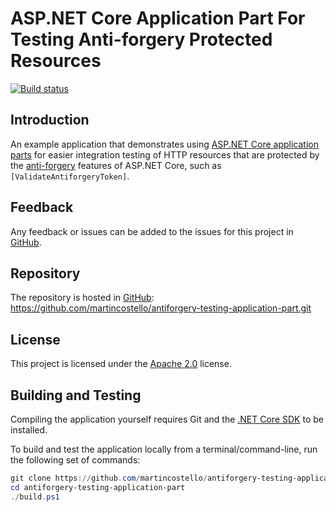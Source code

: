 # ASP.NET Core Application Part For Testing Anti-forgery Protected Resources

[![Build status](https://github.com/martincostello/antiforgery-testing-application-part/workflows/build/badge.svg?branch=main&event=push)](https://github.com/martincostello/antiforgery-testing-application-part/actions?query=workflow%3Abuild+branch%3Amain+event%3Apush)

## Introduction

An example application that demonstrates using [ASP.NET Core application parts](https://docs.microsoft.com/en-us/aspnet/core/mvc/advanced/app-parts "Share controllers, views, Razor Pages and more with Application Parts") for easier integration testing of HTTP resources that are protected by the [anti-forgery](https://docs.microsoft.com/en-us/aspnet/core/security/anti-request-forgery "") features of ASP.NET Core, such as `[ValidateAntiforgeryToken]`.

## Feedback

Any feedback or issues can be added to the issues for this project in [GitHub](https://github.com/martincostello/antiforgery-testing-application-part/issues "Issues for this project on GitHub.com").

## Repository

The repository is hosted in [GitHub](https://github.com/martincostello/antiforgery-testing-application-part "This project on GitHub.com"): https://github.com/martincostello/antiforgery-testing-application-part.git

## License

This project is licensed under the [Apache 2.0](http://www.apache.org/licenses/LICENSE-2.0.txt "The Apache 2.0 license") license.

## Building and Testing

Compiling the application yourself requires Git and the [.NET Core SDK](https://www.microsoft.com/net/download/core "Download the .NET Core SDK") to be installed.

To build and test the application locally from a terminal/command-line, run the following set of commands:

```powershell
git clone https://github.com/martincostello/antiforgery-testing-application-part.git
cd antiforgery-testing-application-part
./build.ps1
```
